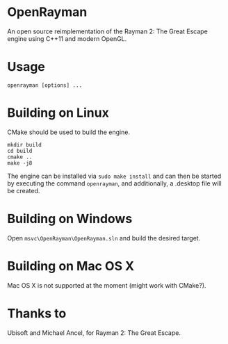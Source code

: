 # OpenRayman


An open source reimplementation of the Rayman 2: The Great Escape engine using C++11 and modern OpenGL.


# Usage


`openrayman [options] ...`  


# Building on Linux


CMake should be used to build the engine.


```
mkdir build
cd build
cmake ..
make -j8
```

The engine can be installed via `sudo make install` and can then be started by executing the command `openrayman`, and additionally, a .desktop file will be created.


# Building on Windows


Open `msvc\OpenRayman\OpenRayman.sln` and build the desired target.


# Building on Mac OS X


Mac OS X is not supported at the moment (might work with CMake?).


# Thanks to


Ubisoft and Michael Ancel, for Rayman 2: The Great Escape.

